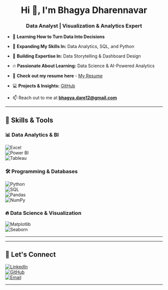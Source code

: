 <h1 align="center">Hi 👋, I'm Bhagya Dharennavar</h1>
<h3 align="center">Data Analyst | Visualization & Analytics Expert </h3>


- 🔢 **Learning How to Turn Data Into Decisions**
  
- 🌱 **Expanding My Skills In:** Data Analytics, SQL, and Python 

- 🎯 **Building Expertise In:** Data Storytelling & Dashboard Design
  
- 🔥 **Passionate About Learning:** Data Science & AI-Powered Analytics  

- 📑 **Check out my resume here** - [My Resume](https://drive.google.com/file/d/1IHPjulJbD0XIFfUu8-k5Qp6YG1vzlQFx/view?usp=sharing)

- 💻 **Projects & Insights:** [GitHub](https://github.com/BhagyaDharennavar)

- 📫 Reach out to me at **bhagya.dare12@gmail.com**
---

## 🚀 Skills & Tools  

### 📊 Data Analytics & BI  
![Excel](https://img.shields.io/badge/Excel-217346?style=for-the-badge&logo=microsoft-excel&logoColor=white)  
![Power BI](https://img.shields.io/badge/Power%20BI-F2C811?style=for-the-badge&logo=power-bi&logoColor=black)  
![Tableau](https://img.shields.io/badge/Tableau-E97627?style=for-the-badge&logo=tableau&logoColor=white)  

### 🛠️ Programming & Databases  
![Python](https://img.shields.io/badge/Python-3776AB?style=for-the-badge&logo=python&logoColor=white)  
![SQL](https://img.shields.io/badge/SQL-025E8C?style=for-the-badge&logo=postgresql&logoColor=white)  
![Pandas](https://img.shields.io/badge/Pandas-150458?style=for-the-badge&logo=pandas&logoColor=white)  
![NumPy](https://img.shields.io/badge/NumPy-013243?style=for-the-badge&logo=numpy&logoColor=white)  

### 🔥 Data Science & Visualization  
![Matplotlib](https://img.shields.io/badge/Matplotlib-11557C?style=for-the-badge&logo=python&logoColor=white)  
![Seaborn](https://img.shields.io/badge/Seaborn-3776AB?style=for-the-badge&logo=python&logoColor=white)  

---
---

## 🔗 Let's Connect  

[![LinkedIn](https://img.shields.io/badge/LinkedIn-0A66C2?style=for-the-badge&logo=linkedin&logoColor=white)](https:www.linkedin.com/in/bhagya-d-53a4ab222)  
[![GitHub](https://img.shields.io/badge/GitHub-181717?style=for-the-badge&logo=github&logoColor=white)](https://github.com/BhagyaDharennavar)  
[![Email](https://img.shields.io/badge/Email-D14836?style=for-the-badge&logo=gmail&logoColor=white)](mailto:bhagya.dare12@gmail.com)  

---

